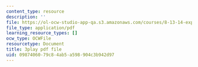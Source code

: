 ```yaml
---
content_type: resource
description: ''
file: https://ol-ocw-studio-app-qa.s3.amazonaws.com/courses/8-13-14-experimental-physics-i-ii-junior-lab-fall-2016-spring-2017/0987406079c84ab5a598904c3b942d97_gcs7PQaQeS4.pdf
file_type: application/pdf
learning_resource_types: []
ocw_type: OCWFile
resourcetype: Document
title: 3play pdf file
uid: 09874060-79c8-4ab5-a598-904c3b942d97
---
```

